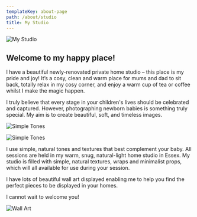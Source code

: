 ```yaml
---
templateKey: about-page
path: /about/studio
title: My Studio
---
```

![My Studio](/img/isj_4337.jpg)

## Welcome to my happy place!

I have a beautiful newly-renovated private home studio – this place is my pride and
joy! It’s a cosy, clean and warm place for mums and dad to sit back, totally relax in
my cosy corner, and enjoy a warm cup of tea or coffee whilst I make the magic
happen.

I truly believe that every stage in your children's lives should be celebrated and
captured. However, photographing newborn babies is something truly special. My
aim is to create beautiful, soft, and timeless images.

![Simple Tones](../../../static/img/studio2.jpg)

![Simple Tones](/img/isj_6575.jpg)

I use simple, natural tones and textures that best complement your baby. All
sessions are held in my warm, snug, natural-light home studio in Essex. My studio is
filled with simple, natural textures, wraps and minimalist props, which will all
available for use during your session.

I have lots of beautiful wall art displayed enabling me to help you find the perfect
pieces to be displayed in your homes.

I cannot wait to welcome you!

![Wall Art](../../../static/img/studio3.jpg)
